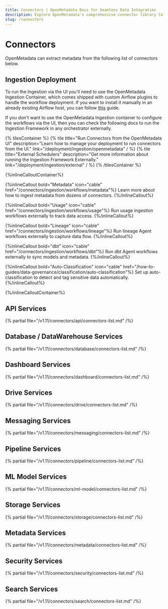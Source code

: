 ```yaml
---
title: Connectors | OpenMetadata Docs for Seamless Data Integration
description: Explore OpenMetadata's comprehensive connector library to integrate with databases, dashboards, pipelines, and ML platforms. Easy setup guides included.
slug: /connectors
---
```


# Connectors

OpenMetadata can extract metadata from the following list of connectors below.

## Ingestion Deployment

To run the Ingestion via the UI you'll need to use the OpenMetadata Ingestion Container, which comes shipped with
custom Airflow plugins to handle the workflow deployment. If you want to install it manually in an already existing
Airflow host, you can follow [this](/deployment/ingestion/openmetadata) guide.

If you don't want to use the OpenMetadata Ingestion container to configure the workflows via the UI, then you can check
the following docs to run the Ingestion Framework in any orchestrator externally.

{% tilesContainer %}
{% tile
    title="Run Connectors from the OpenMetadata UI"
    description="Learn how to manage your deployment to run connectors from the UI."
    link="/deployment/ingestion/openmetadata"
  / %}
{% tile
    title="External Schedulers"
    description="Get more information about running the Ingestion Framework Externally."
    link="/deployment/ingestion/external"
  / %}
{% /tilesContainer %}

{%inlineCalloutContainer%}

{%inlineCallout
  bold="Metadata"
  icon="cable"
  href="/connectors/ingestion/workflows/metadata"%}
Learn more about how to ingest metadata from dozens of connectors.
{%/inlineCallout%}

{%inlineCallout
  bold="Usage"
  icon="cable"
  href="/connectors/ingestion/workflows/usage"%}
Run usage ingestion workflows externally to track data access.
{%/inlineCallout%}

{%inlineCallout
  bold="Lineage"
  icon="cable"
  href="/connectors/ingestion/workflows/lineage"%}
Run lineage Agent workflows externally to capture data flow.
{%/inlineCallout%}

{%inlineCallout
  bold="dbt"
  icon="cable"
  href="/connectors/ingestion/workflows/dbt"%}
Run dbt Agent workflows externally to sync models and metadata.
{%/inlineCallout%}

{%inlineCallout
  bold="Auto-Classification"
  icon="cable"
  href="/how-to-guides/data-governance/classification/auto-classification"%}
Set up auto-classification to detect and tag sensitive data automatically.
{%/inlineCallout%}

{%/inlineCalloutContainer%}

## API Services

{% partial file="/v1.11/connectors/api/connectors-list.md" /%}

## Database / DataWarehouse Services

{% partial file="/v1.11/connectors/database/connectors-list.md" /%}

## Dashboard Services

{% partial file="/v1.11/connectors/dashboard/connectors-list.md" /%}

## Drive Services

{% partial file="/v1.11/connectors/drive/connectors-list.md" /%}

## Messaging Services

{% partial file="/v1.11/connectors/messaging/connectors-list.md" /%}

## Pipeline Services

{% partial file="/v1.11/connectors/pipeline/connectors-list.md" /%}

## ML Model Services

{% partial file="/v1.11/connectors/ml-model/connectors-list.md" /%}

## Storage Services

{% partial file="/v1.11/connectors/storage/connectors-list.md" /%}

## Metadata Services

{% partial file="/v1.11/connectors/metadata/connectors-list.md" /%}

## Security Services

{% partial file="/v1.11/connectors/security/connectors-list.md" /%}

## Search Services

{% partial file="/v1.11/connectors/search/connectors-list.md" /%}
